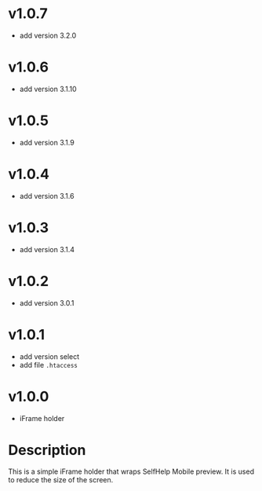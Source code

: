 # v1.0.7
 - add version 3.2.0

# v1.0.6
 - add version 3.1.10

# v1.0.5
 - add version 3.1.9

# v1.0.4
 - add version 3.1.6

# v1.0.3
 - add version 3.1.4

# v1.0.2
 - add version 3.0.1

# v1.0.1
 - add version select
 - add file `.htaccess`

# v1.0.0
- iFrame holder

# Description
This is a simple iFrame holder that wraps SelfHelp Mobile preview. It is used to reduce the size of the screen.